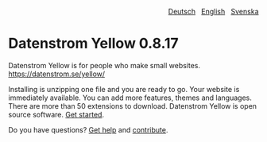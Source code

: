 <p align="right"><a href="README-de.md">Deutsch</a> &nbsp; <a href="README.md">English</a> &nbsp; <a href="README-sv.md">Svenska</a></p>

# Datenstrom Yellow 0.8.17

Datenstrom Yellow is for people who make small websites. https://datenstrom.se/yellow/

Installing is unzipping one file and you are ready to go. Your website is immediately available. You can add more features, themes and languages. There are more than 50 extensions to download. Datenstrom Yellow is open source software. [Get started](https://datenstrom.se/yellow/help/how-to-get-started).

Do you have questions? [Get help](https://datenstrom.se/yellow/help/) and [contribute](https://datenstrom.se/yellow/help/contributing-guidelines).
